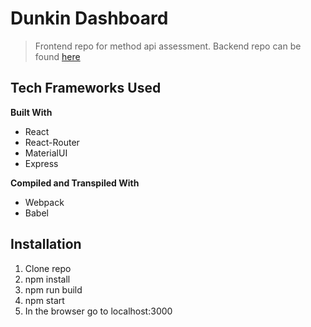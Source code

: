 # Dunkin Dashboard
> Frontend repo for method api assessment. Backend repo can be found [here](https://github.com/eshelton328/dunkin-backend/tree/main)

## Tech Frameworks Used
**Built With**
* React
* React-Router
* MaterialUI
* Express

**Compiled and Transpiled With**
* Webpack
* Babel

## Installation
1. Clone repo
2. npm install
3. npm run build
4. npm start
5. In the browser go to localhost:3000
